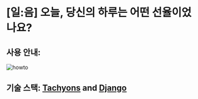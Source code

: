# [일:음] 오늘, 당신의 하루는 어떤 선율이었나요?

## 사용 안내:

![howto](https://ileum.herokuapp.com/static/images/introduction_big.a48b23ae7e31.png)

## 기술 스택: [Tachyons](http://tachyons.io/) and [Django](https://www.djangoproject.com/)
